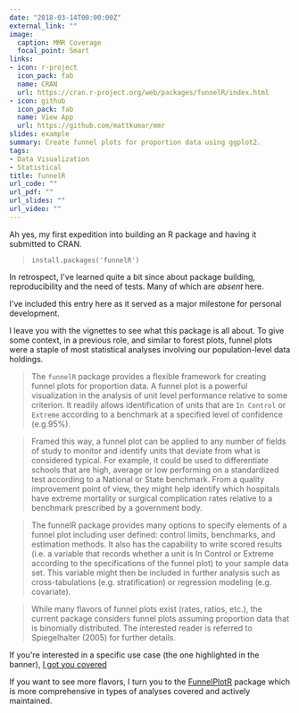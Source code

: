 ```yaml
---
date: "2018-03-14T00:00:00Z"
external_link: ""
image:
  caption: MMR Coverage 
  focal_point: Smart
links:
- icon: r-project
  icon_pack: fab
  name: CRAN
  url: https://cran.r-project.org/web/packages/funnelR/index.html
- icon: github
  icon_pack: fab
  name: View App
  url: https://github.com/mattkumar/mmr
slides: example
summary: Create funnel plots for proportion data using ggplot2.
tags:
- Data Visualization
- Statistical
title: funnelR
url_code: ""
url_pdf: ""
url_slides: ""
url_video: ""
---
```


Ah yes, my first expedition into building an R package and having it submitted to CRAN.

>`install.packages('funnelR')`

In retrospect, I've learned quite a bit since about package building, reproducibility and the need of tests. Many of which are *absent* here.

I've included this entry here as it served as a major milestone for personal development. 

I leave you with the vignettes to see what this package is all about. To give some context, in a previous role, and similar to forest plots, funnel plots were a staple of most statistical analyses involving our population-level data holdings.

>The `funnelR` package provides a flexible framework for creating funnel plots for proportion data. A funnel plot is a powerful visualization in the analysis of unit level performance relative to some criterion. It readily allows identification of units that are `In Control` or `Extreme` according to a benchmark at a specified level of confidence (e.g.95%).

>Framed this way, a funnel plot can be applied to any number of fields of study to monitor and identify units that deviate from what is considered typical. For example, it could be used to differentiate schools that are high, average or low performing on a standardized test according to a National or State benchmark. From a quality improvement point of view, they might help identify which hospitals have extreme mortality or surgical complication rates relative to a benchmark prescribed by a government body.

>The funnelR package provides many options to specify elements of a funnel plot including user defined: control limits, benchmarks, and estimation methods. It also has the capability to write scored results (i.e. a variable that records whether a unit is In Control or Extreme according to the specifications of the funnel plot) to your sample data set. This variable might then be included in further analysis such as cross-tabulations (e.g. stratification) or regression modeling (e.g. covariate).

>While many flavors of funnel plots exist (rates, ratios, etc.), the current package considers funnel plots assuming proportion data that is binomially distributed. The interested reader is referred to Spiegelhalter (2005) for further details.

If you're interested in a specific use case (the one highlighted in the banner), [I got you covered](https://github.com/mattkumar/mmr)

If you want to see more flavors, I turn you to the [FunnelPlotR](https://cran.r-project.org/web/packages/FunnelPlotR/readme/README.html) package which is more comprehensive in types of analyses covered and actively maintained.
